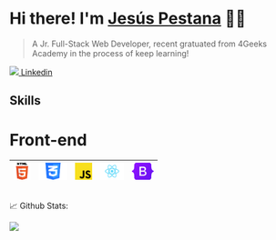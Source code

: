 # Hi there! I'm [Jesús Pestana](http://github.com/jesuspestana01) 🙋‍♂️

 > A Jr. Full-Stack Web Developer, recent gratuated from 4Geeks Academy
 > in the process of keep learning!

[<img height ="15em" src="https://play-lh.googleusercontent.com/kMofEFLjobZy_bCuaiDogzBcUT-dz3BBbOrIEjJ-hqOabjK8ieuevGe6wlTD15QzOqw"> Linkedin</img>](https://www.linkedin.com/in/jesus-pestana-2b860b227/)

## Skills

# Front-end

|<img height="30em" src="svg\html5.png"/>|<img height="30em" src="svg\css.png"/>|<img height="30em" src="svg\javascript.png"/>|<img height="30em" src="svg\react.png"/>|<img height="30em" src="svg\bootstrap.png"/>
|--------|--------|--------|--------|--------|

##

📈 Github Stats:

<img height="180em" src="https://github-readme-stats.vercel.app/api?username=Jesuspestana01&show_icons=true&hide_border=true&&count_private=true&include_all_commits=true" />